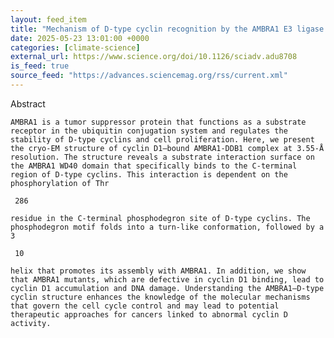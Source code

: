 ```yaml
---
layout: feed_item
title: "Mechanism of D-type cyclin recognition by the AMBRA1 E3 ligase receptor | Science Advances"
date: 2025-05-23 13:01:00 +0000
categories: [climate-science]
external_url: https://www.science.org/doi/10.1126/sciadv.adu8708
is_feed: true
source_feed: "https://advances.sciencemag.org/rss/current.xml"
---
```


Abstract
   
   
    AMBRA1 is a tumor suppressor protein that functions as a substrate receptor in the ubiquitin conjugation system and regulates the stability of D-type cyclins and cell proliferation. Here, we present the cryo-EM structure of cyclin D1–bound AMBRA1-DDB1 complex at 3.55-Å resolution. The structure reveals a substrate interaction surface on the AMBRA1 WD40 domain that specifically binds to the C-terminal region of D-type cyclins. This interaction is dependent on the phosphorylation of Thr
    
     286
    
    residue in the C-terminal phosphodegron site of D-type cyclins. The phosphodegron motif folds into a turn-like conformation, followed by a 3
    
     10
    
    helix that promotes its assembly with AMBRA1. In addition, we show that AMBRA1 mutants, which are defective in cyclin D1 binding, lead to cyclin D1 accumulation and DNA damage. Understanding the AMBRA1–D-type cyclin structure enhances the knowledge of the molecular mechanisms that govern the cell cycle control and may lead to potential therapeutic approaches for cancers linked to abnormal cyclin D activity.
